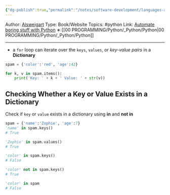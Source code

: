 ```yaml
---
{"dg-publish":true,"permalink":"/notes/software-development/languages-and-frameworks/python/1-automate-the-boring-stuff-with-python/chapter-5-dictionaries-and-structuring-data/002-keys-values-and-items-methods/","created":"2025-07-13T15:24:56.717+08:00"}
---
```


Author: [Alsweigart](https://alsweigart.com/)
Type: Book/Website
Topics: #python 
Link: [Automate boring stuff with Python](https://automatetheboringstuff.com/)
∗:[[00 PROGRAMMING/Python/_Python/Python\|00 PROGRAMMING/Python/_Python/Python]] 

---

- a `for` loop can iterate over the `keys`, `values`, or _key-value pairs_ in a __Dictionary__

```python
spam = {'color':'red', 'age':42}

for k, v in spam.items():
	print('Key: ' + k + ' Value: ' + str(v))
```

## Checking Whether a Key or Value Exists in a Dictionary

Check if `key` or `value` exists in a dictionary using __in__ and __not in__

```python
spam = {'name':'Zophie', 'age':7}
'name' in spam.keys()
# True

'Zophie' in spam.values() 
# True

'color' in spam.keys() 
# False

'color' not in spam.keys() 
# True

'color' in spam 
# False
```

